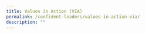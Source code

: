 ```yaml
---
title: Values in Action (VIA)
permalink: /confident-leaders/values-in-action-via/
description: ""
---
```

